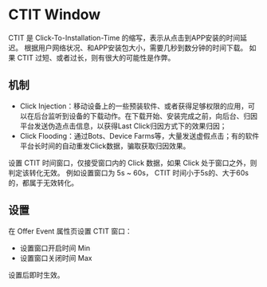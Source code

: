 # CTIT Window
CTIT 是 Click-To-Installation-Time 的缩写，表示从点击到APP安装的时间延迟。
根据用户网络状况、和APP安装包大小，需要几秒到数分钟的时间下载。
如果 CTIT 过短、或者过长，则有很大的可能性是作弊。

## 机制
* Click Injection：移动设备上的一些预装软件、或者获得足够权限的应用，可以在后台监听到设备的下载动作。在下载开始、安装完成之前，向后台、归因平台发送伪造点击信息，以获得Last Click归因方式下的效果归因；
* Click Flooding：通过Bots、Device Farms等，大量发送虚假点击；有的软件平台长时间的自动重发Click数据，骗取获取归因效果。

设置 CTIT 时间窗口，仅接受窗口内的 Click 数据，如果 Click 处于窗口之外，则判定该转化无效。 
例如设置窗口为 5s ~ 60s， CTIT 时间小于5s的、大于60s的，都属于无效转化。

## 设置
在 Offer Event 属性页设置 CTIT 窗口：
* 设置窗口开启时间 Min
* 设置窗口关闭时间 Max

设置后即时生效。

